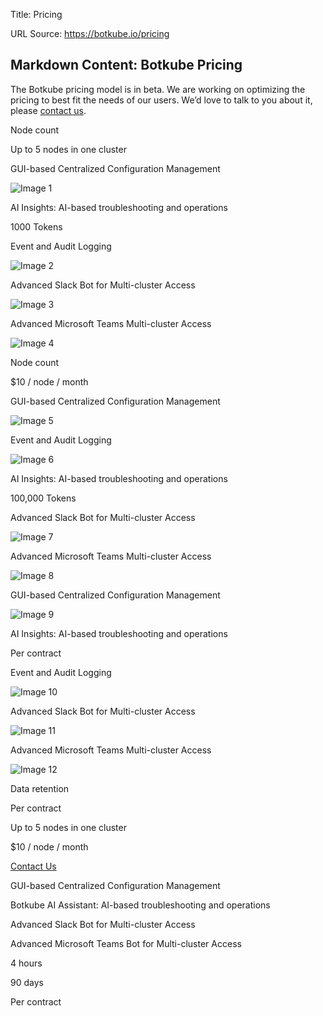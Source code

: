 Title: Pricing

URL Source: https://botkube.io/pricing

Markdown Content:
Botkube Pricing
---------------

The Botkube pricing model is in beta. We are working on optimizing the pricing to best fit the needs of our users. We’d love to talk to you about it, please [contact us](https://botkube.io/contact).

Node count

Up to 5 nodes in one cluster

GUI-based Centralized Configuration Management

![Image 1](https://assets-global.website-files.com/633705de6adaa38599d8e258/640a3934a0f6e0a40562e415_pricing-yes.svg)

AI Insights: AI-based troubleshooting and operations

1000 Tokens

Event and Audit Logging

![Image 2](https://assets-global.website-files.com/633705de6adaa38599d8e258/640a3934a0f6e0a40562e415_pricing-yes.svg)

Advanced Slack Bot for Multi-cluster Access

![Image 3](https://assets-global.website-files.com/633705de6adaa38599d8e258/640a388c9b10d4675fb225e7_pricing-no.svg)

Advanced Microsoft Teams Multi-cluster Access

![Image 4](https://assets-global.website-files.com/633705de6adaa38599d8e258/640a388c9b10d4675fb225e7_pricing-no.svg)

Node count

$10 / node / month

GUI-based Centralized Configuration Management

![Image 5](https://assets-global.website-files.com/633705de6adaa38599d8e258/640a3934a0f6e0a40562e415_pricing-yes.svg)

Event and Audit Logging

![Image 6](https://assets-global.website-files.com/633705de6adaa38599d8e258/640a3934a0f6e0a40562e415_pricing-yes.svg)

AI Insights: AI-based troubleshooting and operations

100,000 Tokens

Advanced Slack Bot for Multi-cluster Access

![Image 7](https://assets-global.website-files.com/633705de6adaa38599d8e258/640a3934a0f6e0a40562e415_pricing-yes.svg)

Advanced Microsoft Teams Multi-cluster Access

![Image 8](https://assets-global.website-files.com/633705de6adaa38599d8e258/640a3934a0f6e0a40562e415_pricing-yes.svg)

GUI-based Centralized Configuration Management

![Image 9](https://assets-global.website-files.com/633705de6adaa38599d8e258/640a3934a0f6e0a40562e415_pricing-yes.svg)

AI Insights: AI-based troubleshooting and operations

Per contract

Event and Audit Logging

![Image 10](https://assets-global.website-files.com/633705de6adaa38599d8e258/640a3934a0f6e0a40562e415_pricing-yes.svg)

Advanced Slack Bot for Multi-cluster Access

![Image 11](https://assets-global.website-files.com/633705de6adaa38599d8e258/640a3934a0f6e0a40562e415_pricing-yes.svg)

Advanced Microsoft Teams Multi-cluster Access

![Image 12](https://assets-global.website-files.com/633705de6adaa38599d8e258/640a3934a0f6e0a40562e415_pricing-yes.svg)

Data retention

Per contract

Up to 5 nodes in one cluster

$10 / node / month

[Contact Us](https://botkube.io/contact)

GUI-based Centralized Configuration Management

Botkube AI Assistant: AI-based troubleshooting and operations

Advanced Slack Bot for Multi-cluster Access

Advanced Microsoft Teams Bot for Multi-cluster Access

4 hours

90 days

Per contract
